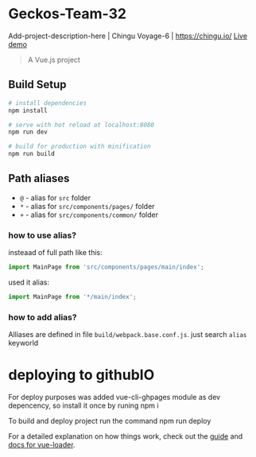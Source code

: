 
# Geckos-Team-32
Add-project-description-here | Chingu Voyage-6 | https://chingu.io/
[Live demo](https://chingu-voyage6.github.io/Geckos-Team-32/#/)
> A Vue.js project

## Build Setup

``` bash
# install dependencies
npm install

# serve with hot reload at localhost:8080
npm run dev

# build for production with minification
npm run build

```

## Path aliases  

- `@` - alias for `src` folder
- `*` - alias for `src/components/pages/` folder 
- `+` - alias for `src/components/common/` folder

### how to use alias?
 insteaad of full path like this:
 ```js
import MainPage from 'src/components/pages/main/index';
```
used it alias:
```js
import MainPage from '*/main/index';
```
### how to add alias?
Alliases are defined in file `build/webpack.base.conf.js`. just search `alias` keyworld

# deploying to githubIO
 For deploy purposes was added vue-cli-ghpages module as dev depencency, so install it once by runing
    npm i

To build and deploy project run the command
    npm run deploy

For a detailed explanation on how things work, check out the [guide](http://vuejs-templates.github.io/webpack/) and [docs for vue-loader](http://vuejs.github.io/vue-loader).
